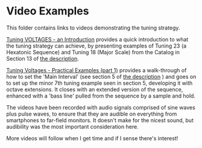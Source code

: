 # Video Examples
This folder contains links to videos demonstrating the tuning strategy.

[Tuning VOLTAGES - an Introduction](https://www.youtube.com/watch?v=QFSsCZiciK8) provides a quick introduction to what the tuning strategy can achieve, 
by presenting examples of Tuning 23 (a Hexatonic Sequence) and Tuning 18 (Major Scale) from the Catalog in Section 13 of [the description](https://github.com/m0xpd/TuningStrategyForVoltages/blob/main/Documentation/A%20Tuning%20Strategy%20for%20Voltages.pdf).

[Tuning Voltages - Practical Examples (part 1)](https://www.youtube.com/watch?v=8jBcZzdcgNY) provides a walk-through of how to set the 'Main Interval' 
(see section 5 of [the description](https://github.com/m0xpd/TuningStrategyForVoltages/blob/main/Documentation/A%20Tuning%20Strategy%20for%20Voltages.pdf) ) and goes on to set up the minor 7th tuning example seen in section 5, developing it with octave extensions. 
It closes with an extended version of the sequence, enhanced with a 'bass line' pulled from the sequence by a sample and hold.

The videos have been recorded with audio signals comprised of sine waves plus pulse waves, to ensure that they are audible on everything from smartphones to 
far-field monitors. It doesn't make for the nicest sound, but audibility was the most important consideration here.

More videos will follow when I get time and if I sense there's interest!
